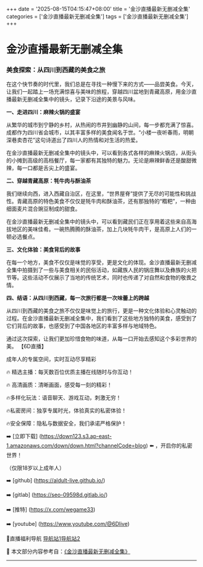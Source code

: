 +++
date = '2025-08-15T04:15:47+08:00'
title = '金沙直播最新无删减全集'
categories = ['金沙直播最新无删减全集']
tags = ['金沙直播最新无删减全集']
+++

# 金沙直播最新无删减全集

### 美食探索：从四川到西藏的美食之旅

在这个快节奏的时代里，我们总是在寻找一种慢下来的方式——品尝美食。今天，让我们一起踏上一场充满惊喜与美味的旅程，穿越四川盆地到青藏高原，用金沙直播最新无删减全集中的镜头，记录下沿途的美景与风味。

**一、走进四川：麻辣火锅的盛宴**

从繁华的城市到宁静的乡村，从热闹的市井到幽静的山间，每一步都充满了惊喜。成都作为四川省会城市，以其丰富多样的美食闻名于世。“小楼一夜听春雨，明朝深巷卖杏花”这句诗道出了四川人的热情和对生活的热爱。

在金沙直播最新无删减全集中的镜头中，可以看到各式各样的麻辣火锅店，从街头的小摊到高级的高档餐厅，每一家都有其独特的魅力。无论是麻辣鲜香还是酸甜微辣，每一口都是舌尖上的盛宴。

**二、穿越青藏高原：牦牛肉与酥油茶**

我们继续向西，进入西藏自治区，在这里，“世界屋脊”提供了无尽的可能性和挑战性。青藏高原的特色美食不仅仅是牦牛肉和酥油茶，还有那独特的“糌粑”，一种由细面麦片混合豌豆制成的甜食。

在金沙直播最新无删减全集中的镜头中，可以看到藏民们正在享用着这些来自高海拔地区的美味佳肴。一碗热腾腾的酥油茶，加上几块牦牛肉干，是高原上人们的一顿必选餐点。

**三、文化体验：美食背后的故事**

在每一个地方，美食不仅仅是味觉的享受，更是文化的体现。金沙直播最新无删减全集中拍摄到了一些与美食相关的民俗活动，如藏族人民的锅庄舞以及彝族的火把节等。这些活动不仅展示了当地的传统艺术，同时也传递了对自然和食物的敬畏之情。

**四、结语：从四川到西藏，每一次旅行都是一次味蕾上的跨越**

从四川到西藏的美食之旅不仅仅是味觉上的旅行，更是一种文化体验和心灵触动的过程。在金沙直播最新无删减全集中，我们看到了这些地方独特的美食，感受到了它们背后的故事，也感受到了中国各地区的丰富多样与地域特色。

通过这次探索，让我们更加珍惜食物的味道，从每一口开始去感知这个多彩世界的美。
【6D直播】

 成年人的专属空间，实时互动尽享精彩

🔥 精选主播：每天数百位优质主播在线随时与你互动！

🔥 高清画质：清晰画面，感受每一刻的精彩！

🔥多样化玩法：语音聊天、游戏互动，刺激无穷！

🔥私密房间：独享专属时光，体验真实的私密体验！

🔥安全保障：隐私与数据安全，我们承诺严格保护！

➡️ [立即下载] (https://down123.s3.ap-east-1.amazonaws.com/down/down.html?channelCode=blog) ⬅️ ，开启你的私密世界！

 （仅限18岁以上成年人）

➡️ [github] (https://aldult-live.github.io/)

➡️ [gitlab] (https://seo-09598d.gitlab.io/)

➡️ [推特] (https://x.com/wegame33)

➡️ [youtube] (https://www.youtube.com/@6Dlive)

🔞直播福利导航   [导航站1](https://webstack-86085a.gitlab.io/)[导航站2](https://onlygit123-2.github.io/)

📘 本文部分内容参考自：[《金沙直播最新无删减全集》](https://webstack-hugo-7.pages.dev/)

---
